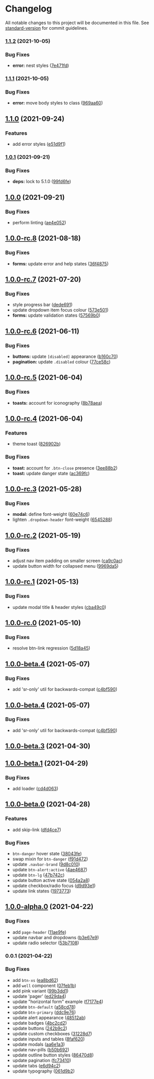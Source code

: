# Changelog

All notable changes to this project will be documented in this file. See [standard-version](https://github.com/conventional-changelog/standard-version) for commit guidelines.

### [1.1.2](https://github.com/talis/bootstrap-theme/compare/v1.1.1...v1.1.2) (2021-10-05)


### Bug Fixes

* **error:** nest styles ([7e471fd](https://github.com/talis/bootstrap-theme/commit/7e471fde5ffa84381ddb9f9dbe344f473b023b51))

### [1.1.1](https://github.com/talis/bootstrap-theme/compare/v1.1.0...v1.1.1) (2021-10-05)


### Bug Fixes

* **error:** move body styles to class ([969aa60](https://github.com/talis/bootstrap-theme/commit/969aa606d10bff7ae45ff4ebf201dea839bdbd3b))

## [1.1.0](https://github.com/talis/bootstrap-theme/compare/v1.0.1...v1.1.0) (2021-09-24)


### Features

* add error styles ([e51d9f1](https://github.com/talis/bootstrap-theme/commit/e51d9f14bde89d8f446f5eb6234129c5be624440))

### [1.0.1](https://github.com/talis/bootstrap-theme/compare/v1.0.0...v1.0.1) (2021-09-21)


### Bug Fixes

* **deps:** lock to 5.1.0 ([99fd6fe](https://github.com/talis/bootstrap-theme/commit/99fd6fed683c36c000908f9c04f99a04a4c5ef66))

## [1.0.0](https://github.com/talis/bootstrap-theme/compare/v1.0.0-rc.8...v1.0.0) (2021-09-21)


### Bug Fixes

* perform linting ([ae4e052](https://github.com/talis/bootstrap-theme/commit/ae4e0528cfd66977b8bd9b8cd83e24dc6fba9116))

## [1.0.0-rc.8](https://github.com/talis/bootstrap-theme/compare/v1.0.0-rc.7...v1.0.0-rc.8) (2021-08-18)


### Bug Fixes

* **forms:** update error and help states ([36f4875](https://github.com/talis/bootstrap-theme/commit/36f4875f781bf989bdc22d2d05cfb79dbc3e7b8d))

## [1.0.0-rc.7](https://github.com/talis/bootstrap-theme/compare/v1.0.0-rc.6...v1.0.0-rc.7) (2021-07-20)


### Bug Fixes

* style progress bar ([dede691](https://github.com/talis/bootstrap-theme/commit/dede691e95d47b51de590477fd2283d508ce23ac))
* update dropdown item focus colour ([573e501](https://github.com/talis/bootstrap-theme/commit/573e5011ba998d47f06f3e284167aa18e7125919))
* **forms:** update validation states ([57569b0](https://github.com/talis/bootstrap-theme/commit/57569b0ac791ea47ed9d24692ec8d655c4f52145))

## [1.0.0-rc.6](https://github.com/talis/bootstrap-theme/compare/v1.0.0-rc.5...v1.0.0-rc.6) (2021-06-11)


### Bug Fixes

* **buttons:** update `[disabled]` appearance ([b160c70](https://github.com/talis/bootstrap-theme/commit/b160c709372813c081eda3c4dec64c5ec4aec1b2))
* **pagination:** update `.disabled` colour ([77ce58c](https://github.com/talis/bootstrap-theme/commit/77ce58c40b8a214ba1f5f44015c3dd0c5ca26d6e))

## [1.0.0-rc.5](https://github.com/talis/bootstrap-theme/compare/v1.0.0-rc.4...v1.0.0-rc.5) (2021-06-04)


### Bug Fixes

* **toasts:** account for iconography ([8b78aea](https://github.com/talis/bootstrap-theme/commit/8b78aea1ac2ed151211e2b80ca65cc07482d6bd3))

## [1.0.0-rc.4](https://github.com/talis/bootstrap-theme/compare/v1.0.0-rc.3...v1.0.0-rc.4) (2021-06-04)


### Features

* theme toast ([826902b](https://github.com/talis/bootstrap-theme/commit/826902bb34c3f8315a6bbbd23cdd4a0f4200e284))


### Bug Fixes

* **toast:** account for `.btn-close` presence ([3ee88b2](https://github.com/talis/bootstrap-theme/commit/3ee88b2d2314b049a1a9477320465ac071ba799d))
* **toast:** update danger state ([ac369fc](https://github.com/talis/bootstrap-theme/commit/ac369fc3f01a8225621f1871d598d9ab72ddb251))

## [1.0.0-rc.3](https://github.com/talis/bootstrap-theme/compare/v1.0.0-rc.2...v1.0.0-rc.3) (2021-05-28)


### Bug Fixes

* **modal:** define font-weight ([60e74c6](https://github.com/talis/bootstrap-theme/commit/60e74c69f9def08713c6164d1b06f4d721c60451))
* lighten `.dropdown-header` font-weight ([6545288](https://github.com/talis/bootstrap-theme/commit/6545288ba9209b8a5aafab8e85169f49a3295cde))

## [1.0.0-rc.2](https://github.com/talis/bootstrap-theme/compare/v1.0.0-rc.1...v1.0.0-rc.2) (2021-05-19)


### Bug Fixes

* adjust nav item padding on smaller screen ([ca9c0ac](https://github.com/talis/bootstrap-theme/commit/ca9c0ac598524edc510323e04b92a5ef7056e5b4))
* update button width for collapsed menu ([9969da5](https://github.com/talis/bootstrap-theme/commit/9969da55ddf7e3dde760ad3a68c3c43f95e40873))

## [1.0.0-rc.1](https://github.com/talis/bootstrap-theme/compare/v1.0.0-rc.0...v1.0.0-rc.1) (2021-05-13)


### Bug Fixes

* update modal title & header styles ([cba49c0](https://github.com/talis/bootstrap-theme/commit/cba49c0a98254d067e59aa49ce9917edf8804d3b))

## [1.0.0-rc.0](https://github.com/talis/bootstrap-theme/compare/v1.0.0-beta.4...v1.0.0-rc.0) (2021-05-10)


### Bug Fixes

* resolve btn-link regression ([5d18a45](https://github.com/talis/bootstrap-theme/commit/5d18a454e87f912c4dfa9fbe2c354cd7de561dbc))

## [1.0.0-beta.4](https://github.com/talis/bootstrap-theme/compare/v1.0.0-beta.3...v1.0.0-beta.4) (2021-05-07)


### Bug Fixes

* add 'sr-only' util for backwards-compat ([c4bf590](https://github.com/talis/bootstrap-theme/commit/c4bf590a07a81e1ca89ac4964f8d6cbd1719d4c2))

## [1.0.0-beta.4](https://github.com/talis/bootstrap-theme/compare/v1.0.0-beta.3...v1.0.0-beta.4) (2021-05-07)


### Bug Fixes

* add 'sr-only' util for backwards-compat ([c4bf590](https://github.com/talis/bootstrap-theme/commit/c4bf590a07a81e1ca89ac4964f8d6cbd1719d4c2))

## [1.0.0-beta.3](https://github.com/talis/bootstrap-theme/compare/v1.0.0-beta.1...v1.0.0-beta.3) (2021-04-30)

## [1.0.0-beta.1](https://github.com/talis/bootstrap-theme/compare/v1.0.0-beta.0...v1.0.0-beta.1) (2021-04-29)


### Bug Fixes

* add loader ([cd4d063](https://github.com/talis/bootstrap-theme/commit/cd4d063c6764f5547a366ed5c7ff7afc0dcc89ef))

## [1.0.0-beta.0](https://github.com/talis/bootstrap-theme/compare/v1.0.0-alpha.0...v1.0.0-beta.0) (2021-04-28)


### Features

* add skip-link ([dfd4ce7](https://github.com/talis/bootstrap-theme/commit/dfd4ce73f2eb15f70272908d44c882f255c1298a))


### Bug Fixes

* `btn-danger` hover state ([38043fe](https://github.com/talis/bootstrap-theme/commit/38043fe60974141fc51796086ec807cd1eb40367))
* swap mixin for `btn-danger` ([f91d472](https://github.com/talis/bootstrap-theme/commit/f91d472453ded82c567214ffddc7fbd832b691a4))
* update `.navbar-brand` ([9d8c010](https://github.com/talis/bootstrap-theme/commit/9d8c010486fe7b62e76ffa2c49977ef4b846e33b))
* update `btn-alert:active` ([4ae4687](https://github.com/talis/bootstrap-theme/commit/4ae468734edcffd5ec9fe6740964df699510f01c))
* update `btn-lg` ([47b742c](https://github.com/talis/bootstrap-theme/commit/47b742cdbb6e6bf1ba3345330ab4e2b63dcdd436))
* update button active state ([054a2a8](https://github.com/talis/bootstrap-theme/commit/054a2a8fc19f0d722570a7d79a465085225de641))
* update checkbox/radio focus ([d9d93e1](https://github.com/talis/bootstrap-theme/commit/d9d93e1135da4ca2a40558c0f62d104f9d7b91cd))
* update link states ([1973773](https://github.com/talis/bootstrap-theme/commit/1973773643fe247a45e911f7f21f0c18a9edfaf5))

## [1.0.0-alpha.0](https://github.com/talis/bootstrap-theme/compare/v0.0.1...v1.0.0-alpha.0) (2021-04-22)


### Bug Fixes

* add `page-header` ([11ae9fe](https://github.com/talis/bootstrap-theme/commit/11ae9fe709bd0759971361aee1bac1e8f6906ac4))
* update navbar and dropdowns ([b3e67e9](https://github.com/talis/bootstrap-theme/commit/b3e67e914dd2a7e1b41a1c40a3f486d041771e64))
* update radio selector ([53b7108](https://github.com/talis/bootstrap-theme/commit/53b7108fab467b73c3d33bdebc54666765c498e7))

### 0.0.1 (2021-04-22)


### Bug Fixes

* add `btn-xs` ([ea8bd62](https://github.com/talis/bootstrap-theme/commit/ea8bd62d1f224110473e9b73f3c9be43902d6096))
* add `well` component ([07feb1b](https://github.com/talis/bootstrap-theme/commit/07feb1b5c632b6a7e62ec58661ca095448fdcfb4))
* add pink variant ([99b3dd1](https://github.com/talis/bootstrap-theme/commit/99b3dd166dc5ab8228106c78efcae29444ae1eeb))
* update 'pager' ([ed29da4](https://github.com/talis/bootstrap-theme/commit/ed29da405c4c3859bf7a0c62077487aae1f00fd6))
* update "horizontal form" example ([f7177e4](https://github.com/talis/bootstrap-theme/commit/f7177e4725d886fe7ebdca8483f6ac21bbcaccce))
* update `btn-default` ([a58cd78](https://github.com/talis/bootstrap-theme/commit/a58cd783452db3fc128758b4ad0ba18ef6682018))
* update `btn-primary` ([ddc9e76](https://github.com/talis/bootstrap-theme/commit/ddc9e76b756ef58f98b0ed002de42ce07e0ebd95))
* update alert appearance ([48512ab](https://github.com/talis/bootstrap-theme/commit/48512abae6888c114e24427fdb6f7d96fcec0c0e))
* update badges ([4bc2cd2](https://github.com/talis/bootstrap-theme/commit/4bc2cd2edaf8d5a0f5d582690f3b47030070e94c))
* update buttons ([242b9c2](https://github.com/talis/bootstrap-theme/commit/242b9c226046183af72311aec18f8e4e80dc3a82))
* update custom checkboxes ([31228d7](https://github.com/talis/bootstrap-theme/commit/31228d757e735ba5e902da21614304546bebf1db))
* update inputs and tables ([8faf620](https://github.com/talis/bootstrap-theme/commit/8faf6208b23d201e65e52ab55c7ea6ee5904a287))
* update modals ([aa6e1a3](https://github.com/talis/bootstrap-theme/commit/aa6e1a37d37d67383b6c2bed9a9d42b3adb17db2))
* update nav-pills ([b50b692](https://github.com/talis/bootstrap-theme/commit/b50b6928464cf7e6ce6837114a36270c8d521a07))
* update outline button styles ([86470d8](https://github.com/talis/bootstrap-theme/commit/86470d870ee05e141f1cf951ac2a70092d58614c))
* update pagination ([fc73410](https://github.com/talis/bootstrap-theme/commit/fc734102f0fe7eba8a262e3b5fff97467d3f24d6))
* update tabs ([e6d94c2](https://github.com/talis/bootstrap-theme/commit/e6d94c2ca7aa5c69e60acbce14b3c2b85e70d2da))
* update typography ([061d9b2](https://github.com/talis/bootstrap-theme/commit/061d9b21980b07563356ed28b85fd60d78e78c53))
